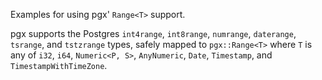 Examples for using pgx' `Range<T>` support.

pgx supports the Postgres `int4range`, `int8range`, `numrange`, `daterange`, `tsrange`, and `tstzrange` types, safely
mapped to `pgx::Range<T>` where `T` is any of `i32`, `i64`, `Numeric<P, S>`, `AnyNumeric`, `Date`, `Timestamp`, and `TimestampWithTimeZone`.